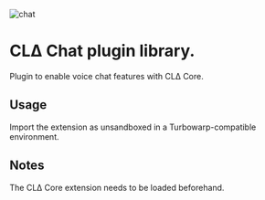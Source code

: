 ![chat](https://github.com/user-attachments/assets/d5dfc8ba-0700-4c36-94b9-a274258ca3e9)

# CLΔ Chat plugin library.
Plugin to enable voice chat features with CLΔ Core. 

## Usage
Import the extension as unsandboxed in a Turbowarp-compatible environment.

## Notes
The CLΔ Core extension needs to be loaded beforehand.
